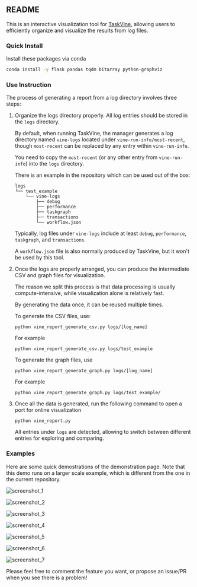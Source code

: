## README

This is an interactive visualization tool for [TaskVine](https://ccl.cse.nd.edu/software/taskvine/), allowing users to efficiently organize and visualize the results from log files. 

### Quick Install

Install these packages via conda

```bash
conda install -y flask pandas tqdm bitarray python-graphviz
```

### Use Instruction

The process of generating a report from a log directory involves three steps:

1. Organize the logs directory properly. All log entries should be stored in the `logs` directory. 

   By default, when running TaskVine, the manager generates a log directory named `vine-logs` located under `vine-run-info/most-recent`, though `most-recent` can be replaced by any entry within `vine-run-info`. 

   You need to copy the `most-recent` (or any other entry from `vine-run-info`) into the `logs` directory.

   There is an example in the repository which can be used out of the box:

   ~~~
   logs
   └── test_example
       └── vine-logs
           ├── debug
           ├── performance
           ├── taskgraph
           ├── transactions
           └── workflow.json
   ~~~

   Typically, log files under `vine-logs` include at least `debug`, `performance`, `taskgraph`, and `transactions`.

   A `workflow.json` file is also normally produced by TaskVine, but it won't be used by this tool.

2. Once the logs are properly arranged, you can produce the intermediate CSV and graph files for visualization. 

   The reason we split this process is that data processing is usually compute-intensive, while visualization alone is relatively fast. 

   By generating the data once, it can be reused multiple times.

   To generate the CSV files, use:

   ```
   python vine_report_generate_csv.py logs/[log_name]
   ```

   For example

   ```
   python vine_report_generate_csv.py logs/test_example
   ```

   To generate the graph files, use

   ```
   python vine_report_generate_graph.py logs/[log_name]
   ```

   For example

   ```
   python vine_report_generate_graph.py logs/test_example/
   ```

3. Once all the data is generated, run the following command to open a port for online visualization

   ```
   python vine_report.py
   ```

   All entries under `logs` are detected, allowing to switch between different entries for exploring and comparing.

### Examples

Here are some quick demostrations of the demonstration page. Note that this demo runs on a larger scale example, which is different from the one in the current repository.

![screenshot_1](imgs/screenshot_1.png)

![screenshot_2](imgs/screenshot_2.png)

![screenshot_3](imgs/screenshot_3.png)

![screenshot_4](imgs/screenshot_4.png)

![screenshot_5](imgs/screenshot_5.png)

![screenshot_6](imgs/screenshot_6.png)

![screenshot_7](imgs/screenshot_7.png)


Please feel free to comment the feature you want, or propose an issue/PR when you see there is a problem!